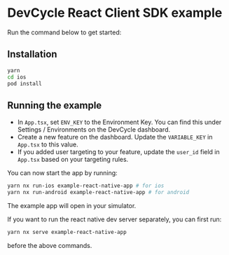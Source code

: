 # DevCycle React Client SDK example
Run the command below to get started:

## Installation
```sh
yarn
cd ios
pod install
```

## Running the example

* In `App.tsx`, set `ENV_KEY` to the Environment Key.
You can find this under Settings / Environments on the DevCycle dashboard.
* Create a new feature on the dashboard. Update the `VARIABLE_KEY` in `App.tsx` to this value.
* If you added user targeting to your feature, update the `user_id` field in `App.tsx` based on your targeting rules.

You can now start the app by running:
```sh
yarn nx run-ios example-react-native-app # for ios
yarn nx run-android example-react-native-app # for android
```
The example app will open in your simulator.

If you want to run the react native dev server separately, you can first run:

```sh
yarn nx serve example-react-native-app
```
before the above commands.
